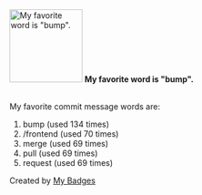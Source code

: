 <img src="https://my-badges.github.io/my-badges/favorite-word.png" alt="My favorite word is &quot;bump&quot;." title="My favorite word is &quot;bump&quot;." width="128">
<strong>My favorite word is &quot;bump&quot;.</strong>
<br><br>

My favorite commit message words are:

1. bump (used 134 times)
2. /frontend (used 70 times)
3. merge (used 69 times)
4. pull (used 69 times)
5. request (used 69 times)


Created by <a href="https://github.com/my-badges/my-badges">My Badges</a>